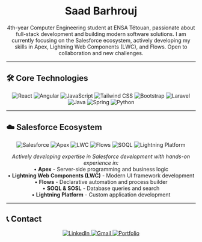 <h1 align="center">Saad Barhrouj</h1>

<p align="center">
  4th-year Computer Engineering student at ENSA Tétouan, passionate about full-stack development and building modern software solutions. I am currently focusing on the Salesforce ecosystem, actively developing my skills in Apex, Lightning Web Components (LWC), and Flows. Open to collaboration and new challenges.
</p>

---

## 🛠️ Core Technologies

<div align="center">
  <img src="https://img.shields.io/badge/React-20232A?style=for-the-badge&logo=react&logoColor=61DAFB" alt="React" />
  <img src="https://img.shields.io/badge/Angular-DD0031?style=for-the-badge&logo=angular&logoColor=white" alt="Angular" />
  <img src="https://img.shields.io/badge/JavaScript-F7DF1E?style=for-the-badge&logo=javascript&logoColor=black" alt="JavaScript" />
  <img src="https://img.shields.io/badge/TailwindCSS-38B2AC?style=for-the-badge&logo=tailwind-css&logoColor=white" alt="Tailwind CSS" />
  <img src="https://img.shields.io/badge/Bootstrap-563D7C?style=for-the-badge&logo=bootstrap&logoColor=white" alt="Bootstrap" />
  <img src="https://img.shields.io/badge/Laravel-FF2D20?style=for-the-badge&logo=laravel&logoColor=white" alt="Laravel" />
  <img src="https://img.shields.io/badge/Java-ED8B00?style=for-the-badge&logo=openjdk&logoColor=white" alt="Java" />
  <img src="https://img.shields.io/badge/Spring-6DB33F?style=for-the-badge&logo=spring&logoColor=white" alt="Spring" />
  <img src="https://img.shields.io/badge/Python-3776AB?style=for-the-badge&logo=python&logoColor=white" alt="Python" />
</div>

---

## ☁️ Salesforce Ecosystem

<div align="center">
  <img src="https://img.shields.io/badge/Salesforce-00A1E0?style=for-the-badge&logo=salesforce&logoColor=white" alt="Salesforce" />
  <img src="https://img.shields.io/badge/Apex-00A1E0?style=for-the-badge&logo=salesforce&logoColor=white" alt="Apex" />
  <img src="https://img.shields.io/badge/Lightning_Web_Components-00A1E0?style=for-the-badge&logo=salesforce&logoColor=white" alt="LWC" />
  <img src="https://img.shields.io/badge/Salesforce_Flows-00A1E0?style=for-the-badge&logo=salesforce&logoColor=white" alt="Flows" />
  <img src="https://img.shields.io/badge/SOQL-00A1E0?style=for-the-badge&logo=salesforce&logoColor=white" alt="SOQL" />
  <img src="https://img.shields.io/badge/Lightning_Platform-00A1E0?style=for-the-badge&logo=salesforce&logoColor=white" alt="Lightning Platform" />
</div>

<p align="center">
  <em>Actively developing expertise in Salesforce development with hands-on experience in:</em><br>
  • <strong>Apex</strong> - Server-side programming and business logic<br>
  • <strong>Lightning Web Components (LWC)</strong> - Modern UI framework development<br>
  • <strong>Flows</strong> - Declarative automation and process builder<br>
  • <strong>SOQL & SOSL</strong> - Database queries and search<br>
  • <strong>Lightning Platform</strong> - Custom application development
</p>

---

## 📞 Contact

<div align="center">
  <a href="https://linkedin.com/in/saad-barhrouj-b37270295">
    <img src="https://img.shields.io/badge/LinkedIn-0077B5?style=for-the-badge&logo=linkedin&logoColor=white" alt="LinkedIn"/>
  </a>
  <a href="mailto:saad.barhrouj2001@gmail.com">
    <img src="https://img.shields.io/badge/Gmail-D14836?style=for-the-badge&logo=gmail&logoColor=white" alt="Gmail"/>
  </a>
  <a href="https://portfolio-saad-barhrouj.netlify.app/">
    <img src="https://img.shields.io/badge/Portfolio-5D5CDE?style=for-the-badge&logo=google-chrome&logoColor=white" alt="Portfolio"/>
  </a>
</div>
